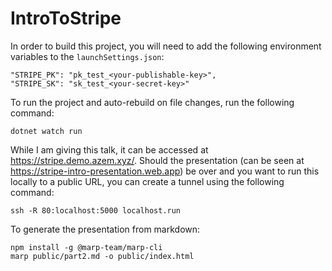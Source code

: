 # IntroToStripe

In order to build this project, you will need to add the following environment variables to the `launchSettings.json`:
```
"STRIPE_PK": "pk_test_<your-publishable-key>",
"STRIPE_SK": "sk_test_<your-secret-key>"
```

To run the project and auto-rebuild on file changes, run the following command:
```
dotnet watch run
```

While I am giving this talk, it can be accessed at https://stripe.demo.azem.xyz/. Should the presentation (can be seen at https://stripe-intro-presentation.web.app) be over and you want to run this locally to a public URL, you can create a tunnel using the following command:
```
ssh -R 80:localhost:5000 localhost.run
```

To generate the presentation from markdown:
```
npm install -g @marp-team/marp-cli
marp public/part2.md -o public/index.html
```
